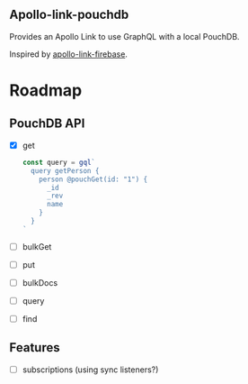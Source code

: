## Apollo-link-pouchdb

Provides an Apollo Link to use GraphQL with a local PouchDB.

Inspired by [apollo-link-firebase](https://github.com/Canner/apollo-link-firebase).

# Roadmap

## PouchDB API

- [x] get

  ```js
  const query = gql`
    query getPerson {
      person @pouchGet(id: "1") {
        _id
        _rev
        name
      }
    }
  `
  ```

- [ ] bulkGet

- [ ] put

- [ ] bulkDocs

- [ ] query

- [ ] find

## Features

- [ ] subscriptions (using sync listeners?)

